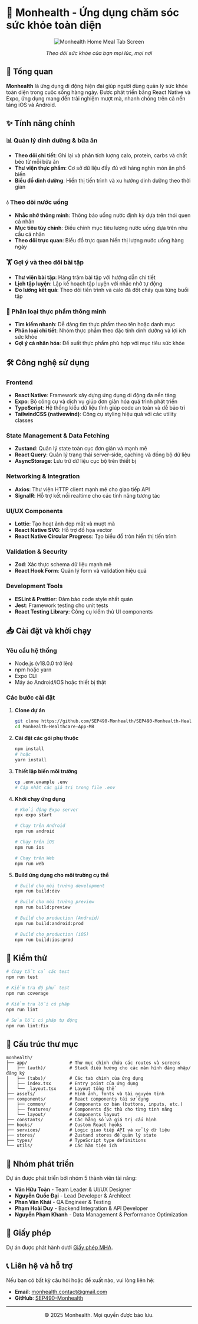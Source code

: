 # 🌱 Monhealth - Ứng dụng chăm sóc sức khỏe toàn diện

<div align="center">
  <img src="https://firebasestorage.googleapis.com/v0/b/diamoondb-1412.appspot.com/o/Monhealth%2Ftests%2F29.jpg?alt=media&token=b73e8c97-8545-4ed7-ace1-97b92de428e3" alt="Monhealth Home Meal Tab Screen" />
  <p><i>Theo dõi sức khỏe của bạn mọi lúc, mọi nơi</i></p>
</div>

## 📱 Tổng quan

**Monhealth** là ứng dụng di động hiện đại giúp người dùng quản lý sức khỏe toàn diện trong cuộc sống hàng ngày. Được phát triển bằng React Native và Expo, ứng dụng mang đến trải nghiệm mượt mà, nhanh chóng trên cả nền tảng iOS và Android.

## ✨ Tính năng chính

### 📊 Quản lý dinh dưỡng & bữa ăn

- **Theo dõi chi tiết**: Ghi lại và phân tích lượng calo, protein, carbs và chất béo từ mỗi bữa ăn
- **Thư viện thực phẩm**: Cơ sở dữ liệu đầy đủ với hàng nghìn món ăn phổ biến
- **Biểu đồ dinh dưỡng**: Hiển thị tiến trình và xu hướng dinh dưỡng theo thời gian

### 💧 Theo dõi nước uống

- **Nhắc nhở thông minh**: Thông báo uống nước định kỳ dựa trên thói quen cá nhân
- **Mục tiêu tùy chỉnh**: Điều chỉnh mục tiêu lượng nước uống dựa trên nhu cầu cá nhân
- **Theo dõi trực quan**: Biểu đồ trực quan hiển thị lượng nước uống hàng ngày

### 🏋️ Gợi ý và theo dõi bài tập

- **Thư viện bài tập**: Hàng trăm bài tập với hướng dẫn chi tiết
- **Lịch tập luyện**: Lập kế hoạch tập luyện với nhắc nhở tự động
- **Đo lường kết quả**: Theo dõi tiến trình và calo đã đốt cháy qua từng buổi tập

### 🥗 Phân loại thực phẩm thông minh

- **Tìm kiếm nhanh**: Dễ dàng tìm thực phẩm theo tên hoặc danh mục
- **Phân loại chi tiết**: Nhóm thực phẩm theo đặc tính dinh dưỡng và lợi ích sức khỏe
- **Gợi ý cá nhân hóa**: Đề xuất thực phẩm phù hợp với mục tiêu sức khỏe

## 🛠️ Công nghệ sử dụng

### Frontend

- **React Native**: Framework xây dựng ứng dụng di động đa nền tảng
- **Expo**: Bộ công cụ và dịch vụ giúp đơn giản hóa quá trình phát triển
- **TypeScript**: Hệ thống kiểu dữ liệu tĩnh giúp code an toàn và dễ bảo trì
- **TailwindCSS (nativewind)**: Công cụ styling hiệu quả với các utility classes

### State Management & Data Fetching

- **Zustand**: Quản lý state toàn cục đơn giản và mạnh mẽ
- **React Query**: Quản lý trạng thái server-side, caching và đồng bộ dữ liệu
- **AsyncStorage**: Lưu trữ dữ liệu cục bộ trên thiết bị

### Networking & Integration

- **Axios**: Thư viện HTTP client mạnh mẽ cho giao tiếp API
- **SignalR**: Hỗ trợ kết nối realtime cho các tính năng tương tác

### UI/UX Components

- **Lottie**: Tạo hoạt ảnh đẹp mắt và mượt mà
- **React Native SVG**: Hỗ trợ đồ họa vector
- **React Native Circular Progress**: Tạo biểu đồ tròn hiển thị tiến trình

### Validation & Security

- **Zod**: Xác thực schema dữ liệu mạnh mẽ
- **React Hook Form**: Quản lý form và validation hiệu quả

### Development Tools

- **ESLint & Prettier**: Đảm bảo code style nhất quán
- **Jest**: Framework testing cho unit tests
- **React Testing Library**: Công cụ kiểm thử UI components

## 📥 Cài đặt và khởi chạy

### Yêu cầu hệ thống

- Node.js (v18.0.0 trở lên)
- npm hoặc yarn
- Expo CLI
- Máy ảo Android/iOS hoặc thiết bị thật

### Các bước cài đặt

1. **Clone dự án**

   ```bash
   git clone https://github.com/SEP490-Monhealth/SEP490-Monhealth-Healthcare-App-MB.git
   cd Monhealth-Healthcare-App-MB
   ```

2. **Cài đặt các gói phụ thuộc**

   ```bash
   npm install
   # hoặc
   yarn install
   ```

3. **Thiết lập biến môi trường**

   ```bash
   cp .env.example .env
   # Cập nhật các giá trị trong file .env
   ```

4. **Khởi chạy ứng dụng**

   ```bash
   # Khởi động Expo server
   npx expo start

   # Chạy trên Android
   npm run android

   # Chạy trên iOS
   npm run ios

   # Chạy trên Web
   npm run web
   ```

5. **Build ứng dụng cho môi trường cụ thể**

   ```bash
   # Build cho môi trường development
   npm run build:dev

   # Build cho môi trường preview
   npm run build:preview

   # Build cho production (Android)
   npm run build:android:prod

   # Build cho production (iOS)
   npm run build:ios:prod
   ```

## 🧪 Kiểm thử

```bash
# Chạy tất cả các test
npm run test

# Kiểm tra độ phủ test
npm run coverage

# Kiểm tra lỗi cú pháp
npm run lint

# Sửa lỗi cú pháp tự động
npm run lint:fix
```

## 📁 Cấu trúc thư mục

```
monhealth/
├── app/                # Thư mục chính chứa các routes và screens
│   ├── (auth)/         # Stack điều hướng cho các màn hình đăng nhập/đăng ký
│   ├── (tabs)/         # Các tab chính của ứng dụng
│   ├── index.tsx       # Entry point của ứng dụng
│   └── _layout.tsx     # Layout tổng thể
├── assets/             # Hình ảnh, fonts và tài nguyên tĩnh
├── components/         # React components tái sử dụng
│   ├── common/         # Components cơ bản (buttons, inputs, etc.)
│   ├── features/       # Components đặc thù cho từng tính năng
│   └── layout/         # Components layout
├── constants/          # Các hằng số và giá trị cấu hình
├── hooks/              # Custom React hooks
├── services/           # Logic giao tiếp API và xử lý dữ liệu
├── stores/             # Zustand stores để quản lý state
├── types/              # TypeScript type definitions
└── utils/              # Các hàm tiện ích
```

## 👥 Nhóm phát triển

Dự án được phát triển bởi nhóm 5 thành viên tài năng:

- **Văn Hữu Toàn** - Team Leader & UI/UX Designer
- **Nguyễn Quốc Đại** - Lead Developer & Architect
- **Phan Văn Khải** - QA Engineer & Testing
- **Phạm Hoài Duy** - Backend Integration & API Developer
- **Nguyễn Phạm Khanh** - Data Management & Performance Optimization

## 📄 Giấy phép

Dự án được phát hành dưới [Giấy phép MHA](LICENSE).

## 📞 Liên hệ và hỗ trợ

Nếu bạn có bất kỳ câu hỏi hoặc đề xuất nào, vui lòng liên hệ:

- **Email**: monhealth.contact@gmail.com
- **GitHub**: [SEP490-Monhealth](https://github.com/SEP490-Monhealth)

---

<div align="center">
  <p>© 2025 Monhealth. Mọi quyền được bảo lưu.</p>
</div>
